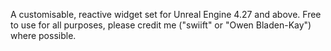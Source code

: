 A customisable, reactive widget set for Unreal Engine 4.27 and above.
Free to use for all purposes, please credit me ("swiift" or "Owen Bladen-Kay") where possible.
